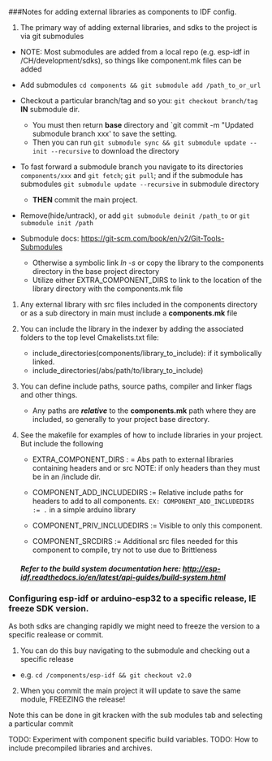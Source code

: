###Notes for adding external libraries as components to IDF config.
1. The primary way of adding external libraries, and sdks to the project is via git submodules
  * NOTE: Most submodules are added from a local repo (e.g. esp-idf in /CH/development/sdks), so things like component.mk files can be added
  * Add submodules `cd components && git submodule add /path_to_or_url`
  * Checkout a particular branch/tag and so you: `git checkout branch/tag` **IN** submodule dir.
    * You must then return **base** directory and `git commit -m "Updated submodule branch xxx' to save the setting.
    * Then you can run `git submodule sync && git submodule update --init --recursive`  to download the directory
  * To fast forward a submodule branch you navigate to its directories `components/xxx` and `git fetch`; `git pull`; 
   and if the submodule has submodules `git submodule update --recursive` in submodule directory
    * **THEN** commit the main project. 
  * Remove(hide/untrack), or add `git submodule deinit /path_to` or `git submodule init /path`
  * Submodule docs: https://git-scm.com/book/en/v2/Git-Tools-Submodules

       
    * Otherwise a symbolic link *ln -s* or copy the library to the components directory in the base project directory
    * Utilize either EXTRA_COMPONENT_DIRS to link to the location of the library directory with the components.mk file

1. Any external library with src files included in the components directory or as a sub directory in main must include a **components.mk** file

2. You can include the library in the indexer by adding the associated folders to the top level Cmakelists.txt file:
    * include_directories(components/library_to_include): if it symbolically linked.
    * include_directories(/abs/path/to/library_to_include)

2. You can define include paths, source paths, compiler and linker flags and other things.
    * Any paths are **_relative_** to the **components.mk** path where they are included, so generally to your project base directory.
    
3. See the makefile for examples of how to include libraries in your project. But include the following
    * EXTRA_COMPONENT_DIRS : = Abs path to external libraries containing headers and or src NOTE: if only headers than they must be in an /include dir.
    * COMPONENT_ADD_INCLUDEDIRS := Relative include paths for headers to add to all components. `EX: COMPONENT_ADD_INCLUDEDIRS := .` in a simple arduino library

    * COMPONENT_PRIV_INCLUDEDIRS := Visible to only this component.
    * COMPONENT_SRCDIRS :=  Additional src files needed for this component to compile, try not to use due to Brittleness
    
   ##### Refer to the build system documentation here: http://esp-idf.readthedocs.io/en/latest/api-guides/build-system.html

### Configuring esp-idf or arduino-esp32 to a specific release, IE freeze SDK version.
As both sdks are changing rapidly we might need to freeze the version to a specific realease or commit.
1) You can do this buy navigating to the submodule and checking out a specific release
* e.g. `cd /components/esp-idf && git checkout v2.0`
2) When you commit the main project it will update to save the same module, FREEZING the release!

Note this can be done in git kracken with the sub modules tab and selecting a particular commit



TODO: Experiment with component specific build variables.
TODO: How to include precompiled libraries and archives.